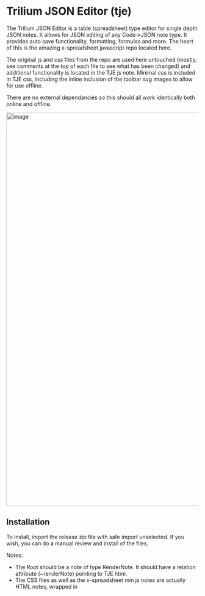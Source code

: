 # Trilium JSON Editor (tje)

The Trilium JSON Editor is a table (spreadsheet)  type editor for single depth JSON notes. It allows for JSON editing of any Code→JSON note type. It provides auto save functionality, formatting, formulas and more. The heart of this is the amazing x-spreadsheet javascript repo located here. 

The original js and css files from the repo are used here untouched (mostly, see comments at the top of each file to see what has been changed) and additional functionality is located in the TJE js note. Minimal css is included in TJE css, including the inline inclusion of the toolbar svg images to allow for use offline.

There are no external dependancies so this should all work identically both online and offline.

<img width="1029" alt="image" src="https://github.com/sottey/tje/assets/8494620/2550626e-21d2-4808-8015-64d4ac3a792f">



## Installation

To install, import the release zip file with safe import unselected. If you wish, you can do a manual review and install of the files. 

Notes:

- The Root should be a note of type RenderNote. It should have a relation attribute (~renderNote) pointing to TJE html.
- The CSS files as well as the x-spreadsheet min js notes are actually HTML notes, wrapped in <style> and <script> tags, respectively. This is to control order and scope.



## Usage

Once imported/configured, simply go to the “Trillium JSON Editor” note. When opened, it will look for all JSON notes (see below for criteria) and put them in the drop down list. Selecting an item will load that JSON into a table for editing.

If autosave is checked, the data will be saved on any change (see below for exceptions). If unchecked, data will only be saved when the “Save” toolbar button is clicked.

If you have JSON notes that you do not want to be put in the list, you can add the attribute #tjeExclude to the note and it will not appear in the list.

The tje does NOT currently support multi-level JSON, only flat, single level JSON. If you load a multi level JSON note, it will not display correctly and, if Save is clicked, could corrupt your JSON note.

Notes:

- The dropdown list is populated with any note that is:
  - A Code note
  - A JSON CodeType
  - Does NOT have the attribute #tjeExclude
- Autosave only occurs when a cell is edited then Enter is pressed. Clicking elsewhere does NOT trigger the save. (see Roadmap below)
- The drop down list sorts alphabetically. If you would like to impose a specific order, name the notes with a numbered prefix (e.g. 01), 02), etc.).



## Roadmap (stuff ta do)

- Handle other cell exits in addition to the enter key (tab, loss of focus, etc.)
- Expose multiple sheet capabilities
- Column Sorting
- Ability to store “last edited note” so it auto selects when returning to the editor
- Confirmation on leaving note if current data is not saved
- New Row Templating
- Possibly migrate to WolfTable
